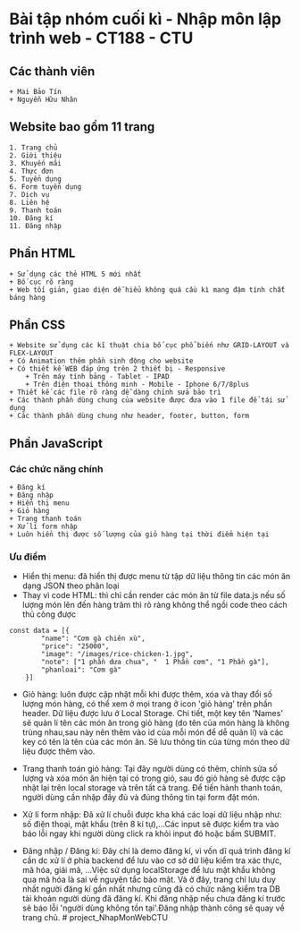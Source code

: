 # Bài tập nhóm cuối kì - Nhập môn lập trình web - CT188 - CTU

## Các thành viên
    + Mai Bảo Tín
    + Nguyễn Hữu Nhân
   
## Website bao gồm 11 trang 
    1. Trang chủ
    2. Giới thiệu
    3. Khuyến mãi
    4. Thực đơn
    5. Tuyển dụng
    6. Form tuyển dụng
    7. Dịch vụ
    8. Liên hệ
    9. Thanh toán
    10. Đăng kí
    11. Đăng nhập

## Phần HTML
    + Sử dụng các thẻ HTML 5 mới nhất 
    + Bố cục rõ ràng
    + Web tối giản, giao diện dễ hiểu không quá cầu kì mang đậm tính chất báng hàng

## Phần CSS
    + Website sử dụng các kĩ thuật chia bố cục phổ biến như GRID-LAYOUT và FLEX-LAYOUT
    + Có Animation thêm phần sinh động cho website
    + Có thiết kế WEB đáp ứng trên 2 thiết bị - Responsive
        + Trên máy tính bảng - Tablet - IPAD
        + Trên điện thoại thông minh - Mobile - Iphone 6/7/8plus
    + Thiết kế các file rõ ràng dễ dàng chỉnh sửa bảo trì
    + Các thành phần dùng chung của website được đưa vào 1 file để tái sử dụng
    + Các thành phần dùng chung như header, footer, button, form

## Phần JavaScript

### Các chức năng chính
    + Đăng kí
    + Đăng nhập
    + Hiển thị menu
    + Giỏ hàng
    + Trang thanh toán
    + Xử lí form nhập
    + Luôn hiển thị được số lượng của giỏ hàng tại thời điểm hiện tại

### Ưu điểm

- Hiển thị menu: đã hiển thị được menu từ tập dữ liệu thông tin các món ăn dạng JSON theo phân loại 
- Thay vì code HTML: thì chỉ cần render các món ăn từ file data.js nếu số lượng món lên đến hàng trăm
                    thì rõ ràng không thể ngồi code theo cách thủ công được 

```
const data = [{
        "name": "Cơm gà chiên xù",
        "price": "25000",
        "image": "/images/rice-chicken-1.jpg",
        "note": ["1 phần dưa chua", "  1 Phần cơm", "1 Phần gà"],
        "phanloai": "Cơm gà"
    }]
```

- Giỏ hàng: luôn được cập nhật mỗi khi được thêm, xóa và thay đổi số lượng món hàng, có thể xem ở mọi 
                trang ở icon 'giỏ hàng' trên phần header. Dữ liệu được lưu ở Local Storage. Chi tiết, một
                key tên 'Names' sẽ quản lí tên các món ăn trong giỏ hàng (do tên của món hàng là không 
                trùng nhau,sau này nên thêm vào id của mỗi món để dễ quản lí) và các key có tên là tên của 
                các món ăn. Sẽ lưu thông tin của từng món theo dữ liệu được thêm vào.

- Trang thanh toán giỏ hàng: Tại đây người dùng có thêm, chỉnh sửa số lượng và xóa món ăn hiện tại có trong 
                giỏ, sau đó giỏ hàng sẽ được cập nhật lại trên local storage và trên tất cả trang. Để tiến 
                hành thanh toán, người dùng cần nhập đầy đủ và đúng thông tin tại form đặt món.

- Xử lí form nhập: Đã xử lí chuỗi được kha khá các loại dữ liệu nhập như: số điện thoại, mật khẩu 
                (trên 8 kí tự),...Các input sẽ được kiểm tra vào báo lỗi ngay khi người dùng click
                 ra khỏi input đó hoặc bấm SUBMIT.

- Đăng nhập / Đăng kí: Đây chỉ là demo đăng kí, vì vốn dĩ quá trình đăng kí cần dc xử lí ở phía 
                backend để lưu vào cơ sở dữ liệu kiểm tra xác thực, mã hóa, giải mã, ...Việc sử dụng
                localStorage để lưu mật khẩu không qua mã hóa là sai về nguyên tắc bảo mật. Và ở đây, 
                trang chỉ lưu duy nhất người đăng kí gần nhất nhưng cũng đã có chức năng kiểm tra DB tài 
                khoản người dùng đã đăng kí. Khi đăng nhập nếu chưa đăng kí trước sẽ báo lỗi 'người dùng không tồn tại'.Đăng nhập thành công sẽ quay về trang chủ.
#   p r o j e c t _ N h a p M o n W e b C T U  
 